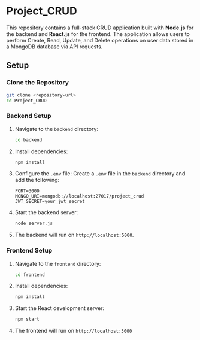 # Project_CRUD

This repository contains a full-stack CRUD application built with **Node.js** for the backend and **React.js** for the frontend. The application allows users to perform Create, Read, Update, and Delete operations on user data stored in a MongoDB database via API requests.


## Setup


### Clone the Repository
```bash
git clone <repository-url>
cd Project_CRUD
```

### Backend Setup

1. Navigate to the `backend` directory:
   ```bash
   cd backend
   ```

2. Install dependencies:
   ```bash
   npm install
   ```
3. Configure the `.env` file:
   Create a `.env` file in the `backend` directory and add the following:
   ```env
   PORT=3000
   MONGO_URI=mongodb://localhost:27017/project_crud
   JWT_SECRET=your_jwt_secret
   ```
4. Start the backend server:
   ```bash
   node server.js
   ```
5. The backend will run on `http://localhost:5000`.

### Frontend Setup

1. Navigate to the `frontend` directory:
   ```bash
   cd frontend
   ```
2. Install dependencies:
   ```bash
   npm install
   ```
3. Start the React development server:
   ```bash
   npm start
   ```
4. The frontend will run on `http://localhost:3000`
